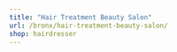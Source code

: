 ```yaml
---
title: "Hair Treatment Beauty Salon"
url: /bronx/hair-treatment-beauty-salon/
shop: hairdresser
---
```

